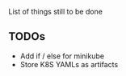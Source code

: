 List of things still to be done

## TODOs

- Add if / else for minikube
- Store K8S YAMLs as artifacts
